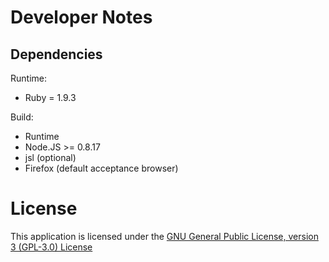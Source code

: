 Developer Notes
===============

Dependencies
------------

Runtime:
* Ruby = 1.9.3

Build:
* Runtime
* Node.JS >= 0.8.17
* jsl (optional)
* Firefox (default acceptance browser)

License
=======

This application is licensed under the [GNU General Public License, version 3 (GPL-3.0) License](http://www.gnu.org/licenses/gpl-3.0.html)
